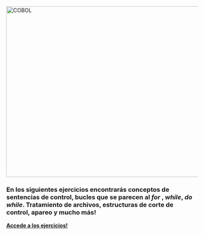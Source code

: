 <img src=https://pbs.twimg.com/media/EHaKyGMXkAcyyw0.png alt="COBOL" width= 5000 height= 450>

### **En los siguientes ejercicios encontrarás conceptos de sentencias de control, bucles que se parecen al _for_  , _while_, _do while_. Tratamiento de archivos, estructuras de corte de control, apareo y mucho más!**

[**Accede a los ejercicios!**](https://github.com/MiguelAngelMoyaJulio/COBOL/tree/master/EJERCICIOS)
